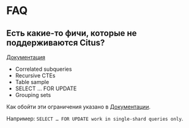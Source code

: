 # FAQ


## Есть какие-то фичи, которые не поддерживаются Citus?
[Документация](https://docs.citusdata.com/en/v11.1/faq/faq.html?highlight=hash#are-there-any-postgresql-features-not-supported-by-citus)

- Correlated subqueries
- Recursive CTEs
- Table sample
- SELECT … FOR UPDATE
- Grouping sets

Как обойти эти ограничения указано в [Документации](https://docs.citusdata.com/en/v11.1/develop/reference_workarounds.html).

Например: `SELECT … FOR UPDATE work in single-shard queries only`.
